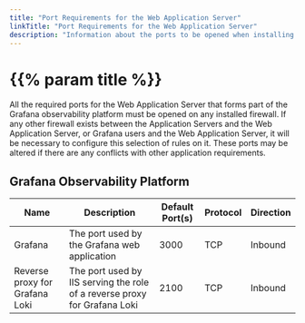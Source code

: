 ```yaml
---
title: "Port Requirements for the Web Application Server"
linkTitle: "Port Requirements for the Web Application Server"
description: "Information about the ports to be opened when installing the Grafana observability platform."
---
```


# {{% param title %}}

All the required ports for the Web Application Server that forms part of the Grafana observability platform must be opened on any installed firewall. If any other firewall exists between the Application Servers and the Web Application Server, or Grafana users and the Web Application Server, it will be necessary to configure this selection of rules on it.  These ports may be altered if there are any conflicts with other application requirements.

## Grafana Observability Platform

| Name | Description | Default Port(s) | Protocol | Direction |
|------|-------------|-----------------|----------|-----------|
| Grafana | The port used by the Grafana web application | 3000 | TCP | Inbound |
| Reverse proxy for Grafana Loki | The port used by IIS serving the role of a reverse proxy for Grafana Loki | 2100 | TCP | Inbound |
